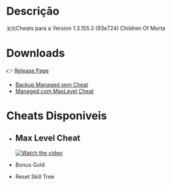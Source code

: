 # Descrição
:brazil:Cheats para a Version 1.3.155.3 (93e724) Children Of Morta
# Downloads 
:point_right: [Release Page](https://github.com/Winzen/ChildrenOfMorta-Cheats-Reverse-Engineer-Unity-/releases/tag/ChildenofMorta)

- [Backup Managed sem Cheat](https://github.com/Winzen/ChildrenOfMorta-Cheats-Reverse-Engineer-Unity-/releases/download/ChildenofMorta/Backup.Managed.rar)
- [Managed com MaxLevel Cheat](https://github.com/Winzen/ChildrenOfMorta-Cheats-Reverse-Engineer-Unity-/releases/download/ChildenofMorta/MaxLevel.Cheat.rar)
# Cheats Disponiveis
- ## Max Level Cheat
  [![Watch the video](https://i.ytimg.com/vi/mB8_ydM0AWc/maxresdefault.jpg?sqp=-oaymwEmCIAKENAF8quKqQMa8AEB-AH-CIAC0AWKAgwIABABGDggZSgyMA8=&rs=AOn4CLAtENUjo49-g9SAeEoGVuaQaDY5Jg)](https://www.youtube.com/watch?v=mB8_ydM0AWc)
  
- Bonus Gold
- Reset Skill Tree
